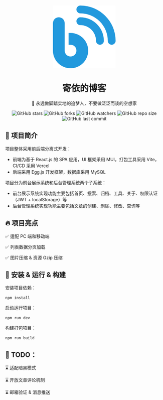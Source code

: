 <p align="center">
    <img src="./public/logo.png" alt="寄依的博客" width="200" height="200">
</p>
<h1 align="center">
    寄依的博客
</h1>
<p align="center">
    💪 永远做脚踏实地的追梦人，不要做泛泛而谈的空想家
</p>
<div align="center">
    <img alt="GitHub stars" src="https://img.shields.io/github/stars/jiypa/blog-react?style=flat">
    <img alt="GitHub forks" src="https://img.shields.io/github/forks/jiypa/blog-react?style=flat">
    <img alt="GitHub watchers" src="https://img.shields.io/github/watchers/jiypa/blog-react?style=flat">
    <img alt="GitHub repo size" src="https://img.shields.io/github/repo-size/jiypa/blog-react">
    <img alt="GitHub last commit" src="https://img.shields.io/github/last-commit/jiypa/blog-react">
</div>

## 👋 项目简介

项目整体采用前后端分离式开发：

- 前端为基于 React.js 的 SPA 应用，UI 框架采用 MUI，打包工具采用 Vite，CI/CD 采用 Vercel
- 后端采用 Egg.js 开发框架，数据库采用 MySQL

项目分为前台展示系统和后台管理系统两个子系统：

- 前台展示系统实现功能主要包括首页、搜索、归档、工具、关于、权限认证（JWT + localStorage）等
- 后台管理系统实现功能主要包括文章的创建、删除、修改、查询等

## 🔥 项目亮点

✅ 适配 PC 端和移动端

✅ 列表数据分页加载

✅ 图片压缩 & 资源 Gzip 压缩

## 🚀 安装 & 运行 & 构建

安装项目依赖：

```shell
npm install
```

启动运行项目：

```shell
npm run dev
```

构建打包项目：

```shell
npm run build
```

## 🎯 TODO：

⌛️ 适配暗黑模式

⌛️ 开放文章评论机制

⌛️ 邮箱验证 & 消息推送
